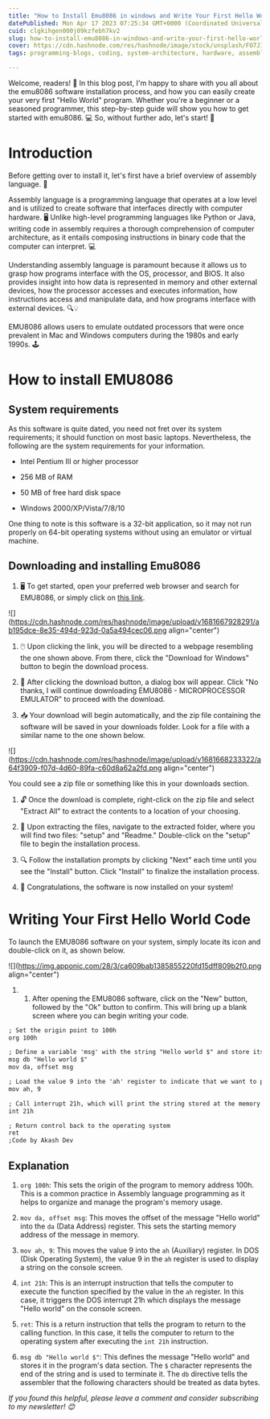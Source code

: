 ```yaml
---
title: "How to Install Emu8086 in windows and Write Your First Hello World Code"
datePublished: Mon Apr 17 2023 07:25:34 GMT+0000 (Coordinated Universal Time)
cuid: clgkihgen000j09kzfebh7kv2
slug: how-to-install-emu8086-in-windows-and-write-your-first-hello-world-code
cover: https://cdn.hashnode.com/res/hashnode/image/stock/unsplash/FO7JIlwjOtU/upload/488c2ce8f880d82c3290708d3a91d1da.jpeg
tags: programming-blogs, coding, system-architecture, hardware, assembly

---
```


Welcome, readers! 🎉 In this blog post, I'm happy to share with you all about the emu8086 software installation process, and how you can easily create your very first "Hello World" program. Whether you're a beginner or a seasoned programmer, this step-by-step guide will show you how to get started with emu8086. 💻 So, without further ado, let's start! 🚀

# Introduction

Before getting over to install it, let's first have a brief overview of assembly language. 🤔

Assembly language is a programming language that operates at a low level and is utilized to create software that interfaces directly with computer hardware. 🖥️ Unlike high-level programming languages like Python or Java, writing code in assembly requires a thorough comprehension of computer architecture, as it entails composing instructions in binary code that the computer can interpret. 💻

Understanding assembly language is paramount because it allows us to grasp how programs interface with the OS, processor, and BIOS. It also provides insight into how data is represented in memory and other external devices, how the processor accesses and executes information, how instructions access and manipulate data, and how programs interface with external devices. 🔍💡

EMU8086 allows users to emulate outdated processors that were once prevalent in Mac and Windows computers during the 1980s and early 1990s. 🕹️

# How to install EMU8086

## System requirements

As this software is quite dated, you need not fret over its system requirements; it should function on most basic laptops. Nevertheless, the following are the system requirements for your information.

* Intel Pentium III or higher processor
    
* 256 MB of RAM
    
* 50 MB of free hard disk space
    
* Windows 2000/XP/Vista/7/8/10
    

One thing to note is this software is a 32-bit application, so it may not run properly on 64-bit operating systems without using an emulator or virtual machine.

## Downloading and installing Emu8086

1. 🖥️ To get started, open your preferred web browser and search for EMU8086, or simply click on [this link](https://emu8086-microprocessor-emulator.en.softonic.com/?ex=DINS-635.3).
    

![](https://cdn.hashnode.com/res/hashnode/image/upload/v1681667928291/ab195dce-8e35-494d-923d-0a5a494cec06.png align="center")

1. 🖱️ Upon clicking the link, you will be directed to a webpage resembling the one shown above. From there, click the "Download for Windows" button to begin the download process.
    

1. 📩 After clicking the download button, a dialog box will appear. Click "No thanks, I will continue downloading EMU8086 - MICROPROCESSOR EMULATOR" to proceed with the download.
    
2. 📥 Your download will begin automatically, and the zip file containing the software will be saved in your downloads folder. Look for a file with a similar name to the one shown below.
    

![](https://cdn.hashnode.com/res/hashnode/image/upload/v1681668233322/a64f3909-f07d-4d60-89fa-c60d8a62a2fd.png align="center")

You could see a zip file or something like this in your downloads section.

1. 🔓 Once the download is complete, right-click on the zip file and select "Extract All" to extract the contents to a location of your choosing.
    
2. 📂 Upon extracting the files, navigate to the extracted folder, where you will find two files: "setup" and "Readme." Double-click on the "setup" file to begin the installation process.
    
3. 🔍 Follow the installation prompts by clicking "Next" each time until you see the "Install" button. Click "Install" to finalize the installation process.
    
4. 🎉 Congratulations, the software is now installed on your system!
    

# Writing Your First Hello World Code

To launch the EMU8086 software on your system, simply locate its icon and double-click on it, as shown below.

![](https://img.apponic.com/28/3/ca609bab1385855220fd15dff809b2f0.png align="center")

1. 1. After opening the EMU8086 software, click on the "New" button, followed by the "Ok" button to confirm. This will bring up a blank screen where you can begin writing your code.
        

```apache
; Set the origin point to 100h
org 100h

; Define a variable 'msg' with the string "Hello world $" and store its memory location in 'da'
msg db "Hello world $"
mov da, offset msg

; Load the value 9 into the 'ah' register to indicate that we want to print a string to the console
mov ah, 9

; Call interrupt 21h, which will print the string stored at the memory location specified by the 'da' register
int 21h

; Return control back to the operating system
ret
;Code by Akash Dev
```

## Explanation

1. `org 100h`: This sets the origin of the program to memory address 100h. This is a common practice in Assembly language programming as it helps to organize and manage the program's memory usage.
    
2. `mov da, offset msg`: This moves the offset of the message "Hello world" into the `da` (Data Address) register. This sets the starting memory address of the message in memory.
    
3. `mov ah, 9`: This moves the value 9 into the `ah` (Auxiliary) register. In DOS (Disk Operating System), the value 9 in the `ah` register is used to display a string on the console screen.
    
4. `int 21h`: This is an interrupt instruction that tells the computer to execute the function specified by the value in the `ah` register. In this case, it triggers the DOS interrupt 21h which displays the message "Hello world" on the console screen.
    
5. `ret`: This is a return instruction that tells the program to return to the calling function. In this case, it tells the computer to return to the operating system after executing the `int 21h` instruction.
    
6. `msg db "Hello world $"`: This defines the message "Hello world" and stores it in the program's data section. The `$` character represents the end of the string and is used to terminate it. The `db` directive tells the assembler that the following characters should be treated as data bytes.
    

*If you found this helpful, please leave a comment and consider subscribing to my newsletter! 😊*